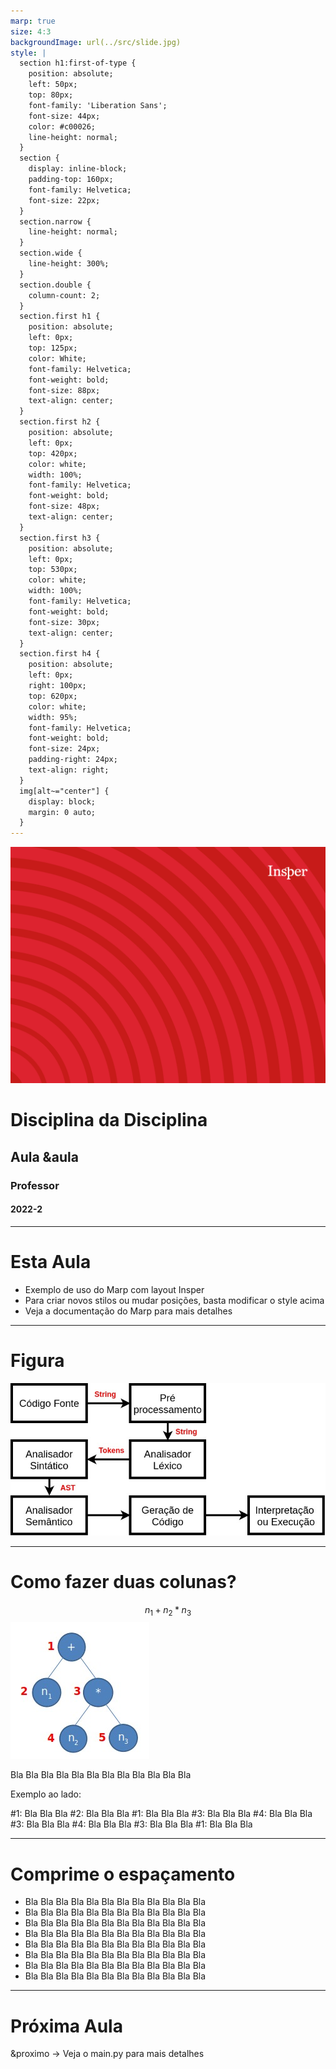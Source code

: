```yaml
---
marp: true
size: 4:3
backgroundImage: url(../src/slide.jpg)
style: |
  section h1:first-of-type {
    position: absolute;
    left: 50px;
    top: 80px;
    font-family: 'Liberation Sans';
    font-size: 44px;
    color: #c00026;
    line-height: normal;
  }
  section {
    display: inline-block; 
    padding-top: 160px;
    font-family: Helvetica;
    font-size: 22px;
  }
  section.narrow {
    line-height: normal;
  }
  section.wide {
    line-height: 300%;
  }
  section.double {
    column-count: 2;
  }
  section.first h1 {
    position: absolute;
    left: 0px;
    top: 125px;
    color: White;
    font-family: Helvetica;
    font-weight: bold;
    font-size: 88px;
    text-align: center;
  }
  section.first h2 {
    position: absolute;
    left: 0px;
    top: 420px;
    color: white;
    width: 100%;
    font-family: Helvetica;
    font-weight: bold;
    font-size: 48px;
    text-align: center;
  }
  section.first h3 {
    position: absolute;
    left: 0px;
    top: 530px;
    color: white;
    width: 100%;
    font-family: Helvetica;
    font-weight: bold;
    font-size: 30px;
    text-align: center;
  }
  section.first h4 {
    position: absolute;
    left: 0px;
    right: 100px;
    top: 620px;
    color: white;
    width: 95%;
    font-family: Helvetica;
    font-weight: bold;
    font-size: 24px;
    padding-right: 24px;
    text-align: right;
  }
  img[alt~="center"] {
    display: block;
    margin: 0 auto;
  }
---
```


![bg](../src/first.png)

<!-- _class: first -->

# Disciplina da Disciplina
## Aula &aula
### Professor
#### 2022-2

---

# Esta Aula

* Exemplo de uso do Marp com layout Insper
* Para criar novos stilos ou mudar posições, basta modificar o style acima
* Veja a documentação do Marp para mais detalhes

---

# Figura

![center](../src/compiler.jpeg)

---

<!-- _class: double -->

# Como fazer duas colunas?

$$ n_1 + n_2 * n_3 $$
![center](../src/astexemp3.jpeg)

Bla Bla Bla Bla Bla Bla Bla Bla Bla Bla Bla Bla

Exemplo ao lado:

#1: Bla Bla Bla 
#2: Bla Bla Bla
#1: Bla Bla Bla
#3: Bla Bla Bla
#4: Bla Bla Bla
#3: Bla Bla Bla
#4: Bla Bla Bla
#3: Bla Bla Bla
#1: Bla Bla Bla

---

<!-- _class: narrow -->

# Comprime o espaçamento

* Bla Bla Bla Bla Bla Bla Bla Bla Bla Bla Bla Bla
* Bla Bla Bla Bla Bla Bla Bla Bla Bla Bla Bla Bla
* Bla Bla Bla Bla Bla Bla Bla Bla Bla Bla Bla Bla
* Bla Bla Bla Bla Bla Bla Bla Bla Bla Bla Bla Bla
* Bla Bla Bla Bla Bla Bla Bla Bla Bla Bla Bla Bla
* Bla Bla Bla Bla Bla Bla Bla Bla Bla Bla Bla Bla
* Bla Bla Bla Bla Bla Bla Bla Bla Bla Bla Bla Bla
* Bla Bla Bla Bla Bla Bla Bla Bla Bla Bla Bla Bla

---

# Próxima Aula

&proximo -> Veja o main.py para mais detalhes